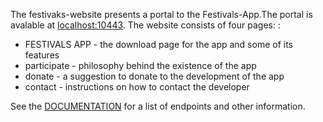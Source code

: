The festivaks-website presents a portal to the Festivals-App.The portal is avalable at [localhost:10443](https://localhost:10443). The website consists of four pages:
:
* FESTIVALS APP - the download page for the app and some of its features
* participate - philosophy behind the existence of the app
* donate - a suggestion to donate to the development of the app
* contact - instructions on how to contact the developer


See the [DOCUMENTATION](https://github.com/BramVan-Oosterhout/festivals-docker/blob/main/festivals-website/DOCUMENTATION.md) for a list of endpoints and other information.